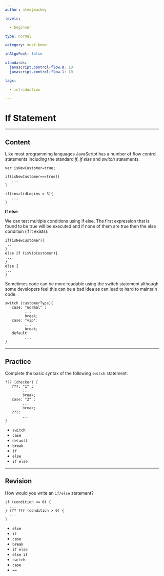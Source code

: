 ```yaml
---
author: alexjmackey

levels:

  - beginner

type: normal

category: must-know

inAlgoPool: false

standards:
  javascript.control-flow.0: 10
  javascript.control-flow.1: 10

tags:

  - introduction

---
```


# If Statement

---
## Content

Like most programming languages JavaScript has a number of flow control statements including the standard *if*, *if else* and *switch* statements.

```
var isNewCustomer=true;

if(isNewCustomer===true){
   ...
}

if(invalidLogins > 3){
   ...
}

```
**If else**

We can test multiple conditions using if else. The first expression that is found to be true will be executed and if none of them are true then the else condition (if it exists):

```
if(isNewCustomer){
 ..
}
else if (isVipCustomer){
...
}
else {
...
}
```
Sometimes code can be more readable using the switch statement although some developers feel this can be a bad idea as can lead to hard to maintain code:

```
switch (customerType){
   case: "normal" :
         ...
         break;
   case: "vip":
         ...
         break;
   default:
         ...
}
```

---
## Practice

Complete the basic syntax of the following `switch` statement:
```
??? (checker) {
   ???: "1" :
        ...
        break;
   case: "2" :
        ...
        break;
   ???:
        ...
}

```


* `switch`
* `case`
* `default`
* `break`
* `if`
* `else`
* `if else`

---
## Revision

How would you write an `if/else` statement?
```
if (condition <= 0) {
  ...
} ??? ??? (condition > 0) {
  ...
}

```

* `else`
* `if`
* `case`
* `break`
* `if else`
* `else if`
* `switch`
* `case`
* `==`
